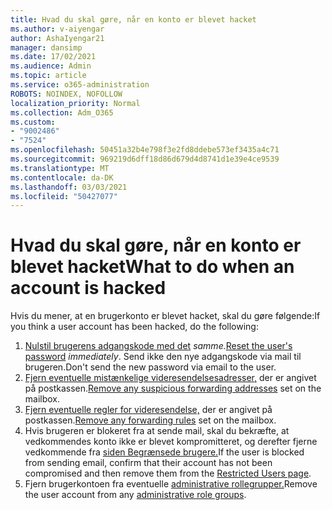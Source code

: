 ```yaml
---
title: Hvad du skal gøre, når en konto er blevet hacket
ms.author: v-aiyengar
author: AshaIyengar21
manager: dansimp
ms.date: 17/02/2021
ms.audience: Admin
ms.topic: article
ms.service: o365-administration
ROBOTS: NOINDEX, NOFOLLOW
localization_priority: Normal
ms.collection: Adm_O365
ms.custom:
- "9002486"
- "7524"
ms.openlocfilehash: 50451a32b4e798f3e2fd8ddebe573ef3435a4c71
ms.sourcegitcommit: 969219d6dff18d86d679d4d8741d1e39e4ce9539
ms.translationtype: MT
ms.contentlocale: da-DK
ms.lasthandoff: 03/03/2021
ms.locfileid: "50427077"
---
```

# <a name="what-to-do-when-an-account-is-hacked"></a><span data-ttu-id="e69f8-102">Hvad du skal gøre, når en konto er blevet hacket</span><span class="sxs-lookup"><span data-stu-id="e69f8-102">What to do when an account is hacked</span></span>

<span data-ttu-id="e69f8-103">Hvis du mener, at en brugerkonto er blevet hacket, skal du gøre følgende:</span><span class="sxs-lookup"><span data-stu-id="e69f8-103">If you think a user account has been hacked, do the following:</span></span>

1. <span data-ttu-id="e69f8-104">[Nulstil brugerens adgangskode med det](https://go.microsoft.com/fwlink/?linkid=2103704) *samme.*</span><span class="sxs-lookup"><span data-stu-id="e69f8-104">[Reset the user's password](https://go.microsoft.com/fwlink/?linkid=2103704) *immediately*.</span></span> <span data-ttu-id="e69f8-105">Send ikke den nye adgangskode via mail til brugeren.</span><span class="sxs-lookup"><span data-stu-id="e69f8-105">Don't send the new password via email to the user.</span></span>
1. <span data-ttu-id="e69f8-106">[Fjern eventuelle mistænkelige videresendelsesadresser,](https://go.microsoft.com/fwlink/?linkid=2103705) der er angivet på postkassen.</span><span class="sxs-lookup"><span data-stu-id="e69f8-106">[Remove any suspicious forwarding addresses](https://go.microsoft.com/fwlink/?linkid=2103705) set on the mailbox.</span></span>
1. <span data-ttu-id="e69f8-107">[Fjern eventuelle regler for videresendelse,](https://go.microsoft.com/fwlink/?linkid=2103706) der er angivet på postkassen.</span><span class="sxs-lookup"><span data-stu-id="e69f8-107">[Remove any forwarding rules](https://go.microsoft.com/fwlink/?linkid=2103706) set on the mailbox.</span></span>
1. <span data-ttu-id="e69f8-108">Hvis brugeren er blokeret fra at sende mail, skal du bekræfte, at vedkommendes konto ikke er blevet kompromitteret, og derefter fjerne vedkommende fra [siden Begrænsede brugere.](https://go.microsoft.com/fwlink/?linkid=2103706)</span><span class="sxs-lookup"><span data-stu-id="e69f8-108">If the user is blocked from sending email, confirm that their account has not been compromised and then remove them from the [Restricted Users page](https://go.microsoft.com/fwlink/?linkid=2103706).</span></span>
1. <span data-ttu-id="e69f8-109">Fjern brugerkontoen fra eventuelle [administrative rollegrupper.](https://go.microsoft.com/fwlink/?linkid=2092294)</span><span class="sxs-lookup"><span data-stu-id="e69f8-109">Remove the user account from any [administrative role groups](https://go.microsoft.com/fwlink/?linkid=2092294).</span></span>